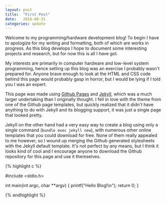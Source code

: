 ```yaml
---
layout: post
title:  "First Post"
date:   2016-08-31
categories: update
---
```


Welcome to my programming/hardware development blog! To begin I have to apologize for my writing and formatting, both of which are works in progress. As this blog develops I hope to document some interesting projects and research, but for now this is all I have got.

My interests are primarily in computer hardware and low-level system programming, hence setting up this blog was an exercise I probably wasn't prepared for. Anyone brave enough to look at the HTML and CSS code behind this page would probably gasp in horror, but I would be lying if I told you I was an expert.

This page was made using [Github Pages][gh-pages-link] and [Jekyll][jekyll-link], which was a much larger undertaking than I originally thought. I fell in love with the theme from one of the Github page templates, but quickly realized that it didn't have anything to do with Jekyll and its blogging support, it was just a single page that looked pretty.

Jekyll on the other hand had a very easy way to create a blog using only a single command (`bundle exec jekyll new`), with numerous other online templates that you could download for free. None of them really appealed to me however, so I wound up merging the Github generated stylesheets with the Jekyll default template. It's not perfect by any means, but I think it looks kind of cool and I encourage anyone to download the Github repository for this page and use it themselves.

{% highlight c %}

#include <stdio.h>

int main(int argc, char **argv) {
	printf("Hello Blog!\n");
	return 0;
}

{% endhighlight %}

[jekyll-link]: http://jekyllrb.com
[gh-pages-link]:   https://pages.github.com/
